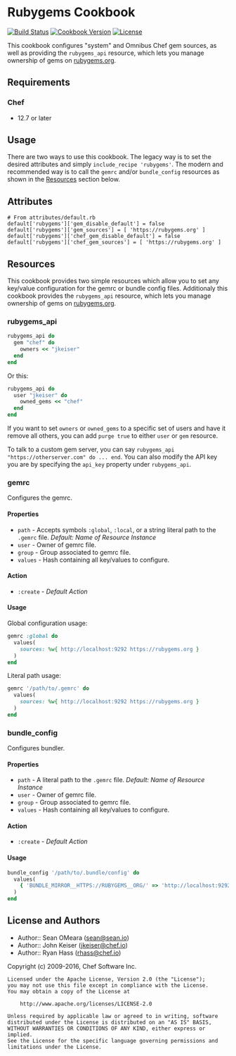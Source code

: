 # Rubygems Cookbook

[![Build Status](https://travis-ci.org/chef-cookbooks/rubygems.svg?branch=master)](https://travis-ci.org/chef-cookbooks/rubygems) [![Cookbook Version](https://img.shields.io/cookbook/v/rubygems.svg)](https://supermarket.chef.io/cookbooks/rubygems) [![License](https://img.shields.io/badge/license-Apache_2-blue.svg)](https://www.apache.org/licenses/LICENSE-2.0)

This cookbook configures "system" and Omnibus Chef gem sources, as well as providing the `rubygems_api` resource, which lets you manage ownership of gems on [rubygems.org](https://rubygems.org).

## Requirements

### Chef

- 12.7 or later

## Usage

There are two ways to use this cookbook. The legacy way is to set the desired attributes and simply `include_recipe 'rubygems'`. The modern and recommended way is to call the `gemrc` and/or `bundle_config` resources as shown in the [Resources](#resources) section below.

## Attributes

```
# From attributes/default.rb
default['rubygems']['gem_disable_default'] = false
default['rubygems']['gem_sources'] = [ 'https://rubygems.org' ]
default['rubygems']['chef_gem_disable_default'] = false
default['rubygems']['chef_gem_sources'] = [ 'https://rubygems.org' ]
```

## Resources

This cookbook provides two simple resources which allow you to set any key/value configuration for the gemrc or bundle config files. Additionaly this cookbook provides the `rubygems_api` resource, which lets you manage ownership of gems on [rubygems.org](https://rubygems.org).

### rubygems_api

```ruby
rubygems_api do
  gem "chef" do
    owners << "jkeiser"
  end
end
```

Or this:

```ruby
rubygems_api do
  user "jkeiser" do
    owned_gems << "chef"
  end
end
```

If you want to set `owners` or `owned_gems` to a specific set of users and have it remove all others, you can add `purge true` to either `user` or `gem` resource.

To talk to a custom gem server, you can say `rubygems_api "https://otherserver.com" do ... end`. You can also modify the API key you are by specifying the `api_key` property under `rubygems_api`.

### gemrc

Configures the gemrc.

#### Properties

- `path` - Accepts symbols `:global`, `:local`, or a string literal path to the `.gemrc` file. _Default: Name of Resource Instance_
- `user` - Owner of gemrc file.
- `group` - Group associated to gemrc file.
- `values` - Hash containing all key/values to configure.

#### Action

- `:create` - _Default Action_

#### Usage

Global configuration usage:

```ruby
gemrc :global do
  values(
    sources: %w{ http://localhost:9292 https://rubygems.org }
  )
end
```

Literal path usage:

```ruby
gemrc '/path/to/.gemrc' do
  values(
    sources: %w{ http://localhost:9292 https://rubygems.org }
  )
end
```

### bundle_config

Configures bundler.

#### Properties

- `path` - A literal path to the `.gemrc` file. _Default: Name of Resource Instance_
- `user` - Owner of gemrc file.
- `group` - Group associated to gemrc file.
- `values` - Hash containing all key/values to configure.

#### Action

- `:create` - _Default Action_

#### Usage

```ruby
bundle_config '/path/to/.bundle/config' do
  values(
    { 'BUNDLE_MIRROR__HTTPS://RUBYGEMS__ORG/' => 'http://localhost:9292' }
  )
end
```

## License and Authors

- Author:: Sean OMeara ([sean@sean.io](mailto:sean@sean.io))
- Author:: John Keiser ([jkeiser@chef.io](mailto:jkeiser@chef.io))
- Author:: Ryan Hass ([rhass@chef.io](mailto:rhass@chef.io))

Copyright (c) 2009-2016, Chef Software Inc.

```
Licensed under the Apache License, Version 2.0 (the "License");
you may not use this file except in compliance with the License.
You may obtain a copy of the License at

    http://www.apache.org/licenses/LICENSE-2.0

Unless required by applicable law or agreed to in writing, software
distributed under the License is distributed on an "AS IS" BASIS,
WITHOUT WARRANTIES OR CONDITIONS OF ANY KIND, either express or implied.
See the License for the specific language governing permissions and
limitations under the License.
```
